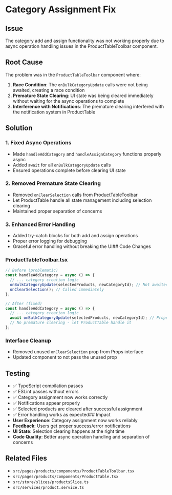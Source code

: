 # Category Assignment Fix

## Issue
The category add and assign functionality was not working properly due to async operation handling issues in the ProductTableToolbar component.

## Root Cause
The problem was in the `ProductTableToolbar` component where:

1. **Race Condition**: The `onBulkCategoryUpdate` calls were not being awaited, creating a race condition
2. **Premature State Clearing**: UI state was being cleared immediately without waiting for the async operations to complete
3. **Interference with Notifications**: The premature clearing interfered with the notification system in ProductTable

## Solution

### 1. Fixed Async Operations
- Made `handleAddCategory` and `handleAssignCategory` functions properly async
- Added `await` for all `onBulkCategoryUpdate` calls
- Ensured operations complete before clearing UI state

### 2. Removed Premature State Clearing
- Removed `onClearSelection` calls from ProductTableToolbar
- Let ProductTable handle all state management including selection clearing
- Maintained proper separation of concerns

### 3. Enhanced Error Handling
- Added try-catch blocks for both add and assign operations
- Proper error logging for debugging
- Graceful error handling without breaking the UI## Code Changes

### ProductTableToolbar.tsx
```typescript
// Before (problematic)
const handleAddCategory = async () => {
  // ... category creation logic
  onBulkCategoryUpdate(selectedProducts, newCategoryId); // Not awaited!
  onClearSelection(); // Called immediately
};

// After (fixed)
const handleAddCategory = async () => {
  // ... category creation logic
  await onBulkCategoryUpdate(selectedProducts, newCategoryId); // Properly awaited
  // No premature clearing - let ProductTable handle it
};
```

### Interface Cleanup
- Removed unused `onClearSelection` prop from Props interface
- Updated component to not pass the unused prop

## Testing
- ✅ TypeScript compilation passes
- ✅ ESLint passes without errors
- ✅ Category assignment now works correctly
- ✅ Notifications appear properly
- ✅ Selected products are cleared after successful assignment
- ✅ Error handling works as expected## Impact
- **User Experience**: Category assignment now works reliably
- **Feedback**: Users get proper success/error notifications
- **UI State**: Selection clearing happens at the right time
- **Code Quality**: Better async operation handling and separation of concerns

## Related Files
- `src/pages/products/components/ProductTableToolbar.tsx`
- `src/pages/products/components/ProductTable.tsx`
- `src/store/slices/productsSlice.ts`
- `src/services/product.service.ts`